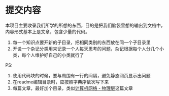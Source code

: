 # 提交内容

本项目主要收录我们所学的所想的东西，目的是把我们脑袋里想的输出到文档中，内容形式基本上是文章，包含少量的代码。

1. 每一个知识点要开新的子目录，把相同类别的东西放在同一个子目录里
2. 开设一个杂记分类用来记录一个人每天思考的问题，杂记根据每个人分几个小类，每个人维护好自己的小类就行了

PS:
1. 使用代码块的时候，要与周围有一行的间隔，避免静态网页显示出问题
2. 在readme编辑目录时，应按照字典序依次写下来
3. 每篇文章，最好加个目录，类似[计算机网络 - 物理层](https://github.com/CyC2018/CS-Notes/blob/master/notes/%E8%AE%A1%E7%AE%97%E6%9C%BA%E7%BD%91%E7%BB%9C%20-%20%E7%89%A9%E7%90%86%E5%B1%82.md)这篇文章
